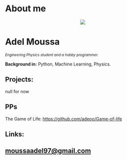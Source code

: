 # About me

<p align="center">
  <img src="https://github.com/adeoo/Data_science/blob/main/MC_scenary.png" >
</p>

# Adel Moussa
<sub>*Engineering Physics student and a hobby programmer.*</sub>


**Background in:** Python, Machine Learning, Physics.


## Projects:
null for now

## PPs
The Game of Life: https://github.com/adeoo/Game-of-life

## Links:
<moussaadel97@gmail.com>
---





